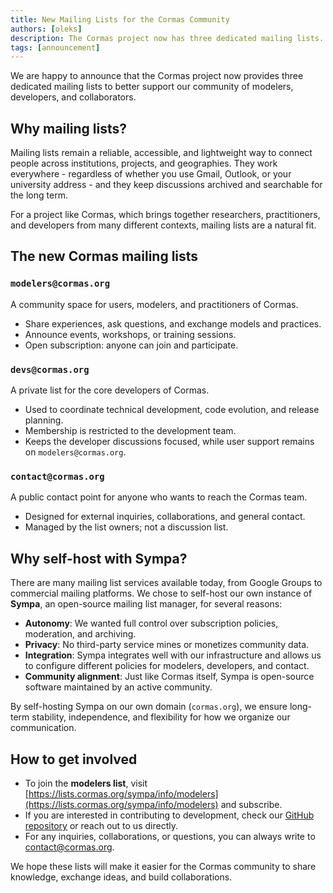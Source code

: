 ```yaml
---
title: New Mailing Lists for the Cormas Community
authors: [oleks]
description: The Cormas project now has three dedicated mailing lists. modelers@cormas.org for community discussions. devs@cormas.org for the development team, and contact@cormas.org for general inquiries. We chose to self-host with Sympa to ensure autonomy, privacy, and long-term stability for our community communications.
tags: [announcement]
---
```


We are happy to announce that the Cormas project now provides three dedicated mailing lists to better support our community of modelers, developers, and collaborators.

<!-- truncate -->

## Why mailing lists?

Mailing lists remain a reliable, accessible, and lightweight way to connect people across institutions, projects, and geographies. They work everywhere - regardless of whether you use Gmail, Outlook, or your university address - and they keep discussions archived and searchable for the long term.

For a project like Cormas, which brings together researchers, practitioners, and developers from many different contexts, mailing lists are a natural fit.

## The new Cormas mailing lists

### `modelers@cormas.org`

A community space for users, modelers, and practitioners of Cormas.

- Share experiences, ask questions, and exchange models and practices.  
- Announce events, workshops, or training sessions.  
- Open subscription: anyone can join and participate.

### `devs@cormas.org`

A private list for the core developers of Cormas.

- Used to coordinate technical development, code evolution, and release planning.  
- Membership is restricted to the development team.  
- Keeps the developer discussions focused, while user support remains on `modelers@cormas.org`.

### `contact@cormas.org`

A public contact point for anyone who wants to reach the Cormas team.

- Designed for external inquiries, collaborations, and general contact.  
- Managed by the list owners; not a discussion list.

## Why self-host with Sympa?

There are many mailing list services available today, from Google Groups to commercial mailing platforms. We chose to self-host our own instance of **Sympa**, an open-source mailing list manager, for several reasons:

- **Autonomy**: We wanted full control over subscription policies, moderation, and archiving.  
- **Privacy**: No third-party service mines or monetizes community data.  
- **Integration**: Sympa integrates well with our infrastructure and allows us to configure different policies for modelers, developers, and contact.  
- **Community alignment**: Just like Cormas itself, Sympa is open-source software maintained by an active community.  

By self-hosting Sympa on our own domain (`cormas.org`), we ensure long-term stability, independence, and flexibility for how we organize our communication.

## How to get involved

- To join the **modelers list**, visit [https://lists.cormas.org/sympa/info/modelers](https://lists.cormas.org/sympa/info/modelers) and subscribe.  
- If you are interested in contributing to development, check our [GitHub repository](https://github.com/cormas) or reach out to us directly.  
- For any inquiries, collaborations, or questions, you can always write to [contact@cormas.org](mailto:contact@cormas.org).  

We hope these lists will make it easier for the Cormas community to share knowledge, exchange ideas, and build collaborations.